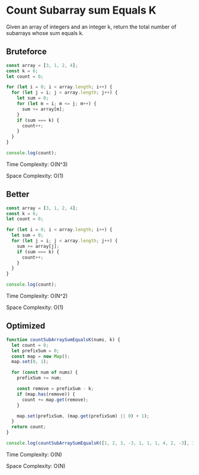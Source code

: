# Count Subarray sum Equals K
Given an array of integers and an integer k, return the total number of subarrays whose sum equals k.
## Bruteforce
```ts
const array = [3, 1, 2, 4];
const k = 6;
let count = 0;

for (let i = 0; i < array.length; i++) {
  for (let j = i; j < array.length; j++) {
    let sum = 0;
    for (let m = i; m <= j; m++) {
      sum += array[m];
    }
    if (sum === k) {
      count++;
    }
  }
}

console.log(count);
```
Time Complexity:  O(N^3)

Space Complexity:  O(1)

## Better
```ts
const array = [3, 1, 2, 4];
const k = 6;
let count = 0;

for (let i = 0; i < array.length; i++) {
  let sum = 0;
  for (let j = i; j < array.length; j++) {
    sum += array[j];
    if (sum === k) {
      count++;
    }
  }
}

console.log(count);
```
Time Complexity:  O(N^2)

Space Complexity:  O(1)

## Optimized
```js
function countSubArraySumEqualsK(nums, k) {
  let count = 0;
  let prefixSum = 0;
  const map = new Map();
  map.set(0, 1);

  for (const num of nums) {
    prefixSum += num;

    const remove = prefixSum - k;
    if (map.has(remove)) {
      count += map.get(remove);
    }

    map.set(prefixSum, (map.get(prefixSum) || 0) + 1);
  }
  return count;
}

console.log(countSubArraySumEqualsK([1, 2, 3, -3, 1, 1, 1, 4, 2, -3], 3));
```
Time Complexity:  O(N)

Space Complexity:  O(N)
